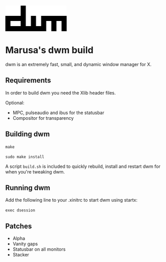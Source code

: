 ![dwm logo](dwm.png)
# Marusa's dwm build

dwm is an extremely fast, small, and dynamic window manager for X.


## Requirements

In order to build dwm you need the Xlib header files.

Optional:

- MPC, pulseaudio and ibus for the statusbar
- Compositor for transparency

## Building dwm

`make`

`sudo make install`

A script `build.sh` is included to quickly rebuild, install and restart dwm for when you're tweaking dwm.

## Running dwm

Add the following line to your .xinitrc to start dwm using startx:

`exec dsession`

## Patches

- Alpha
- Vanity gaps
- Statusbar on all monitors
- Stacker
